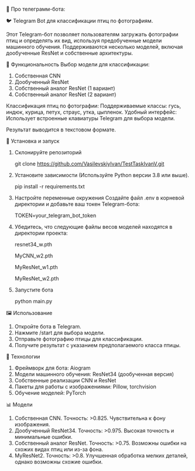 🤖 Про телеграмм-бота:

🐦 Telegram Bot для классификации птиц по фотографиям.

Этот Telegram-бот позволяет пользователям загружать фотографии птиц и определять их вид, используя предобученные модели машинного обучения. Поддерживаются несколько моделей, включая дообученные ResNet и собственные архитектуры.

🚀 Функциональность
Выбор модели для классификации:
1. Собственная CNN
2. Дообученный ResNet
3. Собственный аналог ResNet (1 вариант)
4. Собственный аналог ResNet (2 вариант)

Классификация птиц по фотографии:
    Поддерживаемые классы: гусь, индюк, курица, петух, страус, утка, цыпленок.
Удобный интерфейс:
    Использует встроенные клавиатуры Telegram для выбора модели.
    
Результат выводится в текстовом формате.

📂 Установка и запуск
1. Склонируйте репозиторий

    git clone https://github.com/VasilevskiyIvan/TestTaskIvanV.git

2. Установите зависимости (Используйте Python версии 3.8 или выше).

   pip install -r requirements.txt
   
3. Настройте переменные окружения
   Создайте файл .env в корневой директории и добавьте ваш токен Telegram-бота:
   
   TOKEN=your_telegram_bot_token
   
4. Убедитесь, что следующие файлы весов моделей находятся в директории проекта:
   
   resnet34_w.pth
   
   MyCNN_w2.pth
   
   MyResNet_w1.pth
   
   MyResNet_w2.pth
   
5. Запустите бота

    python main.py
   
🖼️ Использование
1. Откройте бота в Telegram.
2. Нажмите /start для выбора модели.
3. Отправьте фотографию птицы для классификации.
4. Получите результат с указанием предполагаемого класса птицы.
  
🧠 Технологии
1. Фреймворк для бота: Aiogram
2. Модели машинного обучения: ResNet34 (дообученная версия)
3. Собственные реализации CNN и ResNet
4. Пакеты для работы с изображениями: Pillow, torchvision
5. Обучение моделей: PyTorch
  
📊 Модели
1. Собственная CNN.
  Точность: >0.825.
  Чувствительна к фону изображения.
2. Дообученный ResNet34.
  Точность: >0.975.
  Высокая точность и минимальные ошибки.
3. Собственный аналог ResNet.
  Точность: >0.75.
  Возможны ошибки на схожих видах птиц или из-за фона.
4. MyResNet2.
  Точность: >0.8.
  Улучшенная обработка мелких деталей, однако возможны схожие ошибки.
